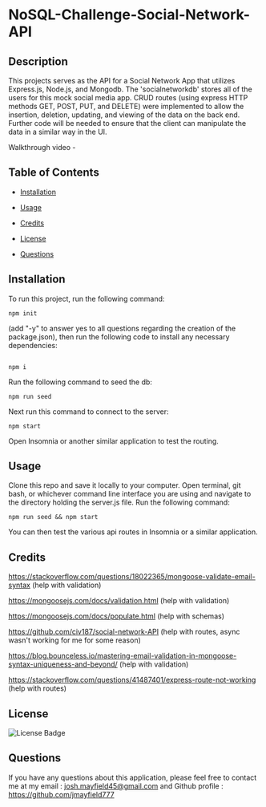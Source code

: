 # NoSQL-Challenge-Social-Network-API

## Description

This projects serves as the API for a Social Network App that utilizes Express.js, Node.js, and Mongodb. The 'socialnetworkdb' stores all of the users for this mock social media app. CRUD routes (using express HTTP methods GET, POST, PUT, and DELETE) were implemented to allow the insertion, deletion, updating, and viewing of the data on the back end. Further code will be needed to ensure that the client can manipulate the data in a similar way in the UI. 

Walkthrough video - 


## Table of Contents

 * [Installation](#installation)

 * [Usage](#usage)

 * [Credits](#credits)

 * [License](#license)

 * [Questions](#questions)

## Installation

To run this project, run the following command:


```
npm init 
```


(add "-y" to answer yes to all questions regarding the creation of the package.json), then run the following code to install any necessary dependencies:


```

npm i 
```

Run the following command to seed the db:

```
npm run seed
```

Next run this command to connect to the server:

```
npm start
```

Open Insomnia or another similar application to test the routing. 

## Usage

Clone this repo and save it locally to your computer. Open terminal, git bash, or whichever command line interface you are using and navigate to the directory holding the server.js file. Run the following command:

```
npm run seed && npm start
```

You can then test the various api routes in Insomnia or a similar application.

## Credits

https://stackoverflow.com/questions/18022365/mongoose-validate-email-syntax (help with validation)

https://mongoosejs.com/docs/validation.html (help with validation)

https://mongoosejs.com/docs/populate.html (help with schemas)

https://github.com/civ187/social-network-API (help with routes, async wasn't working for me for some reason)

https://blog.bounceless.io/mastering-email-validation-in-mongoose-syntax-uniqueness-and-beyond/ (help with validation)

https://stackoverflow.com/questions/41487401/express-route-not-working (help with routes)

## License

![License Badge](https://img.shields.io/badge/license-MIT-blue)

## Questions

If you have any questions about this application, please feel free to contact me at my email : josh.mayfield45@gmail.com and Github profile : https://github.com/jmayfield777
